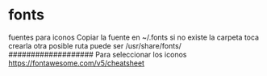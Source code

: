 # fonts
fuentes para iconos
Copiar la fuente en ~/.fonts
si no existe la carpeta toca crearla
otra posible ruta puede ser /usr/share/fonts/
###################
Para seleccionar los iconos 
https://fontawesome.com/v5/cheatsheet
